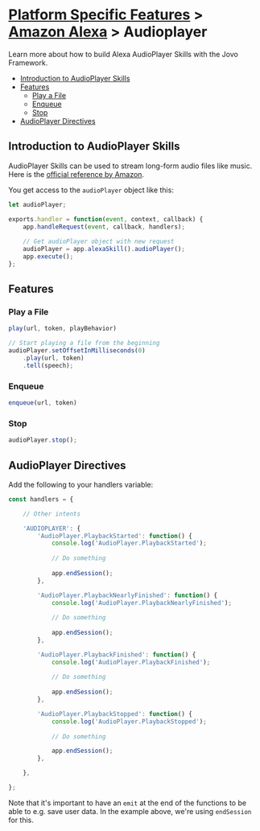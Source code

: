 # [Platform Specific Features](../) > [Amazon Alexa](./README.md) > Audioplayer

Learn more about how to build Alexa AudioPlayer Skills with the Jovo Framework.

* [Introduction to AudioPlayer Skills](#introduction-to-audioplayer-skills)
* [Features](#features)
  * [Play a File](#play-a-file)
  * [Enqueue](#enqueue)
  * [Stop](#stop)
* [AudioPlayer Directives](#audioplayer-directives)

## Introduction to AudioPlayer Skills

AudioPlayer Skills can be used to stream long-form audio files like music. Here is the [official reference by Amazon](https://developer.amazon.com/public/solutions/alexa/alexa-skills-kit/docs/custom-audioplayer-interface-reference).

You get access to the `audioPlayer` object like this:

```javascript
let audioPlayer;

exports.handler = function(event, context, callback) {
    app.handleRequest(event, callback, handlers);
    
    // Get audioPlayer object with new request
    audioPlayer = app.alexaSkill().audioPlayer();
    app.execute();
};

```


## Features

### Play a File

```javascript
play(url, token, playBehavior)

// Start playing a file from the beginning
audioPlayer.setOffsetInMilliseconds(0)
    .play(url, token)
    .tell(speech);
```

### Enqueue

```javascript
enqueue(url, token)
```

### Stop

```javascript
audioPlayer.stop();
```


## AudioPlayer Directives

Add the following to your handlers variable:

```javascript
const handlers = {

    // Other intents

    'AUDIOPLAYER': {
        'AudioPlayer.PlaybackStarted': function() {
            console.log('AudioPlayer.PlaybackStarted');
            
            // Do something
            
            app.endSession();
        },

        'AudioPlayer.PlaybackNearlyFinished': function() {
            console.log('AudioPlayer.PlaybackNearlyFinished');
            
            // Do something
            
            app.endSession();
        },

        'AudioPlayer.PlaybackFinished': function() {
            console.log('AudioPlayer.PlaybackFinished');
            
            // Do something
            
            app.endSession();
        },

        'AudioPlayer.PlaybackStopped': function() {
            console.log('AudioPlayer.PlaybackStopped');
            
            // Do something

            app.endSession();
        },

    },

};

```

Note that it's important to have an `emit` at the end of the functions to be able to e.g. save user data. In the example above, we're using `endSession` for this.